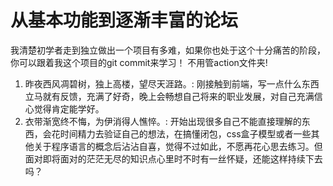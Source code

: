 # 从基本功能到逐渐丰富的论坛

我清楚初学者走到独立做出一个项目有多难，如果你也处于这个十分痛苦的阶段，你可以跟着我这个项目的git commit来学习！
不用管action文件夹!

1. 昨夜西风凋碧树，独上高楼，望尽天涯路。: 刚接触到前端，写一点什么东西立马就有反馈，充满了好奇，晚上会畅想自己将来的职业发展，对自己充满信心觉得肯定能学好。
2. 衣带渐宽终不悔，为伊消得人憔悴。: 开始出现很多自己不能直接理解的东西，会花时间精力去验证自己的想法，在搞懂闭包，css盒子模型或者一些其他关于程序语言的概念后沾沾自喜，觉得不过如此，不愿再花心思去练习。但面对即将面对的茫茫无尽的知识点心里时不时有一丝怀疑，还能这样持续下去吗？
